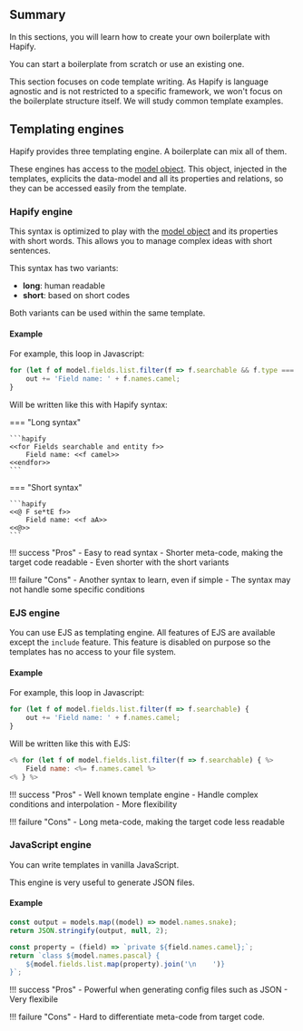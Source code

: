 ## Summary

In this sections, you will learn how to create your own boilerplate with Hapify.

You can start a boilerplate from scratch or use an existing one.

This section focuses on code template writing.
As Hapify is language agnostic and is not restricted to a specific framework, we won't focus on the boilerplate structure itself.
We will study common template examples.

## Templating engines

Hapify provides three templating engine.
A boilerplate can mix all of them.

These engines has access to the [model object](../../model-object/).
This object, injected in the templates, explicits the data-model and all its properties and relations, so they can be accessed easily from the template.

### Hapify engine

This syntax is optimized to play with the [model object](../../model-object/) and its properties with short words.
This allows you to manage complex ideas with short sentences.

This syntax has two variants:

- **long**: human readable
- **short**: based on short codes
    
Both variants can be used within the same template.

#### Example

For example, this loop in Javascript:

```javascript
for (let f of model.fields.list.filter(f => f.searchable && f.type === 'entity')) {
	out += 'Field name: ' + f.names.camel;
}
```

Will be written like this with Hapify syntax:

=== "Long syntax"

    ```hapify
    <<for Fields searchable and entity f>>
        Field name: <<f camel>>
    <<endfor>>
    ```

=== "Short syntax"

    ```hapify
    <<@ F se*tE f>>
        Field name: <<f aA>>
    <<@>>
    ```

!!! success "Pros"
    - Easy to read syntax
    - Shorter meta-code, making the target code readable
    - Even shorter with the short variants

!!! failure "Cons"
    - Another syntax to learn, even if simple
    - The syntax may not handle some specific conditions

### EJS engine

You can use EJS as templating engine.
All features of EJS are available except the `include` feature.
This feature is disabled on purpose so the templates has no access to your file system.

#### Example

For example, this loop in Javascript:

```javascript
for (let f of model.fields.list.filter(f => f.searchable) {
	out += 'Field name: ' + f.names.camel;
}
```

Will be written like this with EJS:

```js
<% for (let f of model.fields.list.filter(f => f.searchable) { %>
	Field name: <%= f.names.camel %>
<% } %>
```

!!! success "Pros"
    - Well known template engine
    - Handle complex conditions and interpolation
    - More flexibility

!!! failure "Cons"
    - Long meta-code, making the target code less readable

### JavaScript engine

You can write templates in vanilla JavaScript.

This engine is very useful to generate JSON files. 

#### Example

```javascript
const output = models.map((model) => model.names.snake);
return JSON.stringify(output, null, 2);
```

```javascript
const property = (field) => `private ${field.names.camel};`;
return `class ${model.names.pascal} {
    ${model.fields.list.map(property).join('\n    ')}
}`;
```

!!! success "Pros"
    - Powerful when generating config files such as JSON
    - Very flexibile

!!! failure "Cons"
    - Hard to differentiate meta-code from target code.
